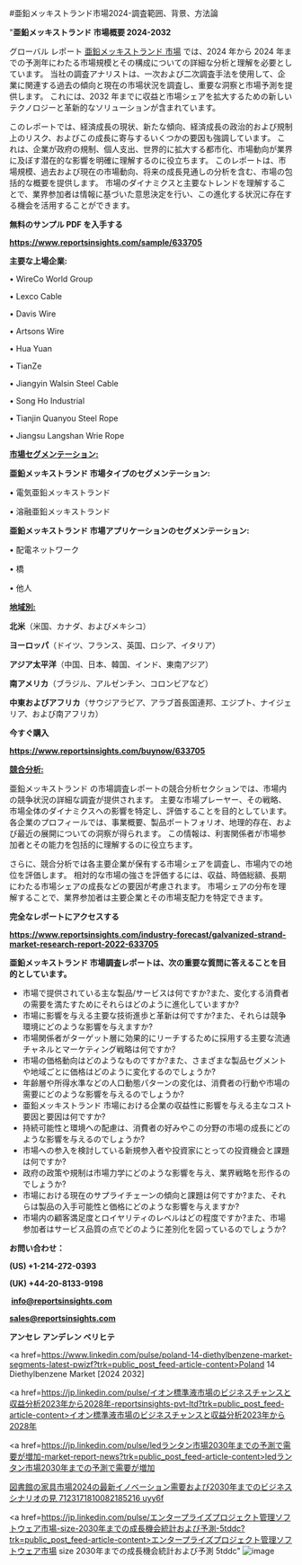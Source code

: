 #亜鉛メッキストランド市場2024-調査範囲、背景、方法論

"<strong>亜鉛メッキストランド 市場概要 2024-2032</strong>

グローバル レポート <a href=https://www.reportsinsights.com/sample/633705>亜鉛メッキストランド 市場</a> では、2024 年から 2024 年までの予測年にわたる市場規模とその構成についての詳細な分析と理解を必要としています。 当社の調査アナリストは、一次および二次調査手法を使用して、企業に関連する過去の傾向と現在の市場状況を調査し、重要な洞察と市場予測を提供します。 これには、2032 年までに収益と市場シェアを拡大​​するための新しいテクノロジーと革新的なソリューションが含まれています。

このレポートでは、経済成長の現状、新たな傾向、経済成長の政治的および規制上のリスク、およびこの成長に寄与するいくつかの要因も強調しています。 これは、企業が政府の規制、個人支出、世界的に拡大する都市化、市場動向が業界に及ぼす潜在的な影響を明確に理解するのに役立ちます。 このレポートは、市場規模、過去および現在の市場動向、将来の成長見通しの分析を含む、市場の包括的な概要を提供します。 市場のダイナミクスと主要なトレンドを理解することで、業界参加者は情報に基づいた意思決定を行い、この進化する状況に存在する機会を活用することができます。

<strong><b>無料のサンプル PDF を入手する</b></strong>

<a href=https://www.reportsinsights.com/sample/633705><strong><u>https://www.reportsinsights.com/sample/633705</u></strong></a>

<strong>主要な上場企業:</strong>

• WireCo World Group

• Lexco Cable

• Davis Wire

• Artsons Wire

• Hua Yuan

• TianZe

• Jiangyin Walsin Steel Cable

• Song Ho Industrial

• Tianjin Quanyou Steel Rope

• Jiangsu Langshan Wrie Rope

<strong><u>市場セグメンテーション</u></strong><strong><u>:</u></strong>

<strong>亜鉛メッキストランド 市場タイプのセグメンテーション:</strong>

• 電気亜鉛メッキストランド

• 溶融亜鉛メッキストランド

<strong>亜鉛メッキストランド 市場アプリケーションのセグメンテーション:</strong>

• 配電ネットワーク

• 橋

• 他人

<strong><u>地域別</u></strong><strong><u>:</u></strong>

<strong>北米</strong>（米国、カナダ、およびメキシコ）

<strong>ヨーロッパ</strong>（ドイツ、フランス、英国、ロシア、イタリア）

<strong>アジア太平洋</strong>（中国、日本、韓国、インド、東南アジア）

<strong>南アメリカ</strong>（ブラジル、アルゼンチン、コロンビアなど）

<strong>中東およびアフリカ</strong>（サウジアラビア、アラブ首長国連邦、エジプト、ナイジェリア、および南アフリカ）

<strong>今すぐ購入</strong>

<a href=https://www.reportsinsights.com/buynow/633705><strong><u>https://www.reportsinsights.com/buynow/633705</u></strong></a>

<strong><u>競合分析:</u></strong>

亜鉛メッキストランド の市場調査レポートの競合分析セクションでは、市場内の競争状況の詳細な調査が提供されます。 主要な市場プレーヤー、その戦略、市場全体のダイナミクスへの影響を特定し、評価することを目的としています。 各企業のプロフィールでは、事業概要、製品ポートフォリオ、地理的存在、および最近の展開についての洞察が得られます。 この情報は、利害関係者が市場参加者とその能力を包括的に理解するのに役立ちます。

さらに、競合分析では各主要企業が保有する市場シェアを調査し、市場内での地位を評価します。 相対的な市場の強さを評価するには、収益、時価総額、長期にわたる市場シェアの成長などの要因が考慮されます。 市場シェアの分布を理解することで、業界参加者は主要企業とその市場支配力を特定できます。

<strong>完全なレポートにアクセスする</strong>

<a href=https://www.reportsinsights.com/industry-forecast/galvanized-strand-market-research-report-2022-633705><strong><u><b>https://www.reportsinsights.com/industry-forecast/galvanized-strand-market-research-report-2022-633705</b></u></strong></a>

<strong><b>亜鉛メッキストランド 市場調査レポートは、次の重要な質問に答えることを目的としています。</b></strong>
<ul>
  <li>市場で提供されている主な製品/サービスは何ですか?また、変化する消費者の需要を満たすためにそれらはどのように進化していますか?</li>
  <li>市場に影響を与える主要な技術進歩と革新は何ですか?また、それらは競争環境にどのような影響を与えますか?</li>
  <li>市場関係者がターゲット層に効果的にリーチするために採用する主要な流通チャネルとマーケティング戦略は何ですか?</li>
  <li>市場の価格動向はどのようなものですか?また、さまざまな製品セグメントや地域ごとに価格はどのように変化するのでしょうか?</li>
  <li>年齢層や所得水準などの人口動態パターンの変化は、消費者の行動や市場の需要にどのような影響を与えるのでしょうか?</li>
  <li>亜鉛メッキストランド 市場における企業の収益性に影響を与える主なコスト要因と要因は何ですか?</li>
  <li>持続可能性と環境への配慮は、消費者の好みやこの分野の市場の成長にどのような影響を与えるのでしょうか?</li>
  <li>市場への参入を検討している新規参入者や投資家にとっての投資機会と課題は何ですか?</li>
  <li>政府の政策や規制は市場力学にどのような影響を与え、業界戦略を形作るのでしょうか?</li>
  <li>市場における現在のサプライチェーンの傾向と課題は何ですか?また、それらは製品の入手可能性と価格にどのような影響を与えますか?</li>
  <li>市場内の顧客満足度とロイヤリティのレベルはどの程度ですか?また、市場参加者はサービス品質の点でどのように差別化を図っているのでしょうか?</li>
</ul>
<strong>お問い合わせ：</strong>

<strong>(US) +1-214-272-0393</strong>

<strong>(UK) +44-20-8133-9198</strong>

<strong> </strong><a href=info@reportsinsights.com><strong><u>info@reportsinsights.com</u></strong></a>

<a href=sales@reportsinsights.com><strong><u>sales@reportsinsights.com</u></strong></a>

<strong>アンセレ アンデレン ベリヒテ</strong>

<a href=https://www.linkedin.com/pulse/poland-14-diethylbenzene-market-segments-latest-pwizf?trk=public_post_feed-article-content>Poland 14 Diethylbenzene Market [2024 2032]</a>

<a href=https://jp.linkedin.com/pulse/イオン標準液市場のビジネスチャンスと収益分析2023年から2028年-reportsinsights-pvt-ltd?trk=public_post_feed-article-content>イオン標準液市場のビジネスチャンスと収益分析2023年から2028年</a>

<a href=https://jp.linkedin.com/pulse/ledランタン市場2030年までの予測で需要が増加-market-report-news?trk=public_post_feed-article-content>ledランタン市場2030年までの予測で需要が増加</a>

<a href=https://www.linkedin.com/pulse/図書館の家具市場2024の最新イノベーション需要および2030年までのビジネスシナリオの見-7123171810082185216-uyy6f/>図書館の家具市場2024の最新イノベーション需要および2030年までのビジネスシナリオの見 7123171810082185216 uyy6f</a>

<a href=https://jp.linkedin.com/pulse/エンタープライズプロジェクト管理ソフトウェア市場-size-2030年までの成長機会統計および予測-5tddc?trk=public_post_feed-article-content>エンタープライズプロジェクト管理ソフトウェア市場 size 2030年までの成長機会統計および予測 5tddc</a>"
![image](https://github.com/ahaan12367/RIMarket24/assets/158471582/6d139cf5-ab98-408c-abf9-89e3ce6dc26b)
